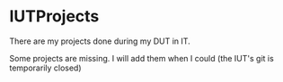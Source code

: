 # IUTProjects

There are my projects done during my DUT in IT.

Some projects are missing. I will add them when I could (the IUT's git is temporarily closed)

